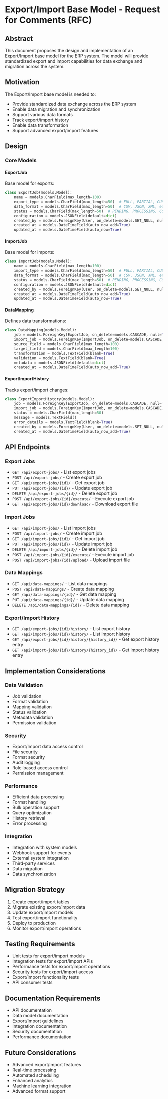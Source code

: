 # Export/Import Base Model - Request for Comments (RFC)

## Abstract
This document proposes the design and implementation of an Export/Import base model for the ERP system. The model will provide standardized export and import capabilities for data exchange and migration across the system.

## Motivation
The Export/Import base model is needed to:
- Provide standardized data exchange across the ERP system
- Enable data migration and synchronization
- Support various data formats
- Track export/import history
- Enable data transformation
- Support advanced export/import features

## Design

### Core Models

#### ExportJob
Base model for exports:
```python
class ExportJob(models.Model):
    name = models.CharField(max_length=100)
    export_type = models.CharField(max_length=50)  # FULL, PARTIAL, CUSTOM
    data_format = models.CharField(max_length=50)  # CSV, JSON, XML, etc.
    status = models.CharField(max_length=50)  # PENDING, PROCESSING, COMPLETED, FAILED
    configuration = models.JSONField(default=dict)
    created_by = models.ForeignKey(User, on_delete=models.SET_NULL, null=True)
    created_at = models.DateTimeField(auto_now_add=True)
    updated_at = models.DateTimeField(auto_now=True)
```

#### ImportJob
Base model for imports:
```python
class ImportJob(models.Model):
    name = models.CharField(max_length=100)
    import_type = models.CharField(max_length=50)  # FULL, PARTIAL, CUSTOM
    data_format = models.CharField(max_length=50)  # CSV, JSON, XML, etc.
    status = models.CharField(max_length=50)  # PENDING, PROCESSING, COMPLETED, FAILED
    configuration = models.JSONField(default=dict)
    created_by = models.ForeignKey(User, on_delete=models.SET_NULL, null=True)
    created_at = models.DateTimeField(auto_now_add=True)
    updated_at = models.DateTimeField(auto_now=True)
```

#### DataMapping
Defines data transformations:
```python
class DataMapping(models.Model):
    job = models.ForeignKey(ExportJob, on_delete=models.CASCADE, null=True)
    import_job = models.ForeignKey(ImportJob, on_delete=models.CASCADE, null=True)
    source_field = models.CharField(max_length=100)
    target_field = models.CharField(max_length=100)
    transformation = models.TextField(blank=True)
    validation = models.TextField(blank=True)
    metadata = models.JSONField(default=dict)
    created_at = models.DateTimeField(auto_now_add=True)
```

#### ExportImportHistory
Tracks export/import changes:
```python
class ExportImportHistory(models.Model):
    job = models.ForeignKey(ExportJob, on_delete=models.CASCADE, null=True)
    import_job = models.ForeignKey(ImportJob, on_delete=models.CASCADE, null=True)
    status = models.CharField(max_length=50)
    message = models.TextField()
    error_details = models.TextField(blank=True)
    created_by = models.ForeignKey(User, on_delete=models.SET_NULL, null=True)
    created_at = models.DateTimeField(auto_now_add=True)
```

## API Endpoints

### Export Jobs
- `GET /api/export-jobs/` - List export jobs
- `POST /api/export-jobs/` - Create export job
- `GET /api/export-jobs/{id}/` - Get export job
- `PUT /api/export-jobs/{id}/` - Update export job
- `DELETE /api/export-jobs/{id}/` - Delete export job
- `POST /api/export-jobs/{id}/execute/` - Execute export job
- `GET /api/export-jobs/{id}/download/` - Download export file

### Import Jobs
- `GET /api/import-jobs/` - List import jobs
- `POST /api/import-jobs/` - Create import job
- `GET /api/import-jobs/{id}/` - Get import job
- `PUT /api/import-jobs/{id}/` - Update import job
- `DELETE /api/import-jobs/{id}/` - Delete import job
- `POST /api/import-jobs/{id}/execute/` - Execute import job
- `POST /api/import-jobs/{id}/upload/` - Upload import file

### Data Mappings
- `GET /api/data-mappings/` - List data mappings
- `POST /api/data-mappings/` - Create data mapping
- `GET /api/data-mappings/{id}/` - Get data mapping
- `PUT /api/data-mappings/{id}/` - Update data mapping
- `DELETE /api/data-mappings/{id}/` - Delete data mapping

### Export/Import History
- `GET /api/export-jobs/{id}/history/` - List export history
- `GET /api/import-jobs/{id}/history/` - List import history
- `GET /api/export-jobs/{id}/history/{history_id}/` - Get export history entry
- `GET /api/import-jobs/{id}/history/{history_id}/` - Get import history entry

## Implementation Considerations

### Data Validation
- Job validation
- Format validation
- Mapping validation
- Status validation
- Metadata validation
- Permission validation

### Security
- Export/Import data access control
- File security
- Format security
- Audit logging
- Role-based access control
- Permission management

### Performance
- Efficient data processing
- Format handling
- Bulk operation support
- Query optimization
- History retrieval
- Error processing

### Integration
- Integration with system models
- Webhook support for events
- External system integration
- Third-party services
- Data migration
- Data synchronization

## Migration Strategy
1. Create export/import tables
2. Migrate existing export/import data
3. Update export/import models
4. Test export/import functionality
5. Deploy to production
6. Monitor export/import operations

## Testing Requirements
- Unit tests for export/import models
- Integration tests for export/import APIs
- Performance tests for export/import operations
- Security tests for export/import access
- Export/Import functionality tests
- API consumer tests

## Documentation Requirements
- API documentation
- Data model documentation
- Export/Import guidelines
- Integration documentation
- Security documentation
- Performance documentation

## Future Considerations
- Advanced export/import features
- Real-time processing
- Automated scheduling
- Enhanced analytics
- Machine learning integration
- Advanced format support 